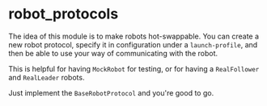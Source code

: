 # robot_protocols

The idea of this module is to make robots hot-swappable. You can
create a new robot protocol, specify it in configuration under a `launch-profile`,
and then be able to use your way of communicating with the robot.

This is helpful for having `MockRobot` for testing, or for having a `RealFollower` 
and `RealLeader` robots.

Just implement the `BaseRobotProtocol` and you're good to go.